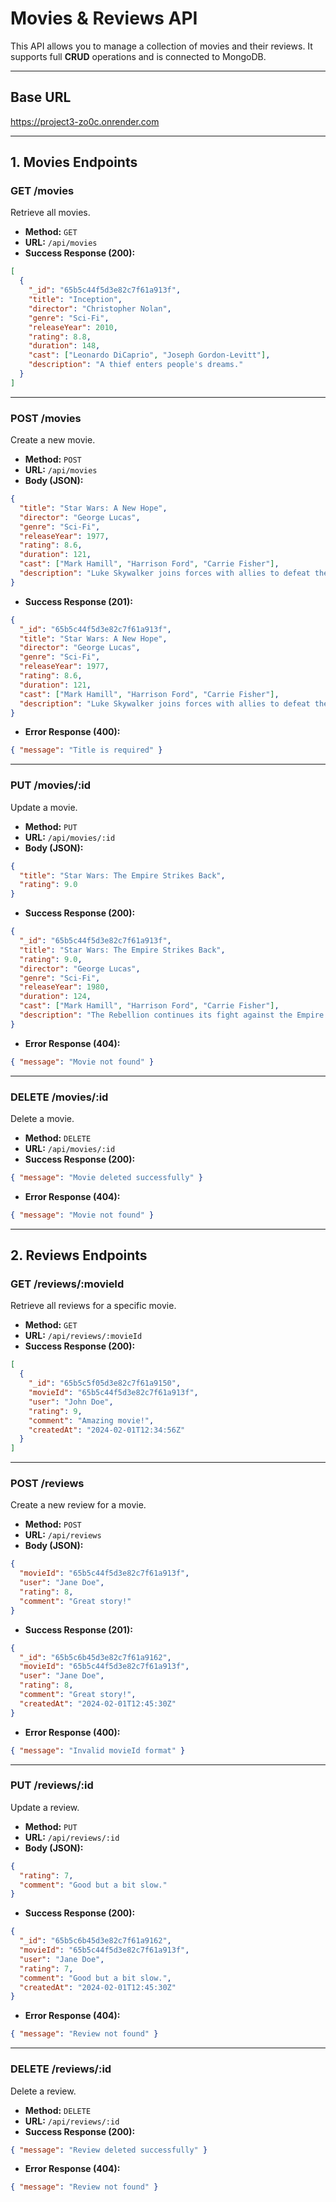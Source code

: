 # Movies & Reviews API

This API allows you to manage a collection of movies and their reviews. It supports full **CRUD** operations and is connected to MongoDB.

---

## Base URL  
https://project3-zo0c.onrender.com

---

## **1. Movies Endpoints**

### **GET /movies**  
Retrieve all movies.

- **Method:** `GET`  
- **URL:** `/api/movies`  
- **Success Response (200):**  
```json
[
  {
    "_id": "65b5c44f5d3e82c7f61a913f",
    "title": "Inception",
    "director": "Christopher Nolan",
    "genre": "Sci-Fi",
    "releaseYear": 2010,
    "rating": 8.8,
    "duration": 148,
    "cast": ["Leonardo DiCaprio", "Joseph Gordon-Levitt"],
    "description": "A thief enters people's dreams."
  }
]
```

---

### **POST /movies**  
Create a new movie.

- **Method:** `POST`  
- **URL:** `/api/movies`  
- **Body (JSON):**  
```json
{
  "title": "Star Wars: A New Hope",
  "director": "George Lucas",
  "genre": "Sci-Fi",
  "releaseYear": 1977,
  "rating": 8.6,
  "duration": 121,
  "cast": ["Mark Hamill", "Harrison Ford", "Carrie Fisher"],
  "description": "Luke Skywalker joins forces with allies to defeat the Empire."
}
```
- **Success Response (201):**  
```json
{
  "_id": "65b5c44f5d3e82c7f61a913f",
  "title": "Star Wars: A New Hope",
  "director": "George Lucas",
  "genre": "Sci-Fi",
  "releaseYear": 1977,
  "rating": 8.6,
  "duration": 121,
  "cast": ["Mark Hamill", "Harrison Ford", "Carrie Fisher"],
  "description": "Luke Skywalker joins forces with allies to defeat the Empire."
}
```

- **Error Response (400):**  
```json
{ "message": "Title is required" }
```

---

### **PUT /movies/:id**  
Update a movie.

- **Method:** `PUT`  
- **URL:** `/api/movies/:id`  
- **Body (JSON):**  
```json
{
  "title": "Star Wars: The Empire Strikes Back",
  "rating": 9.0
}
```
- **Success Response (200):**  
```json
{
  "_id": "65b5c44f5d3e82c7f61a913f",
  "title": "Star Wars: The Empire Strikes Back",
  "rating": 9.0,
  "director": "George Lucas",
  "genre": "Sci-Fi",
  "releaseYear": 1980,
  "duration": 124,
  "cast": ["Mark Hamill", "Harrison Ford", "Carrie Fisher"],
  "description": "The Rebellion continues its fight against the Empire."
}
```
- **Error Response (404):**  
```json
{ "message": "Movie not found" }
```

---

### **DELETE /movies/:id**  
Delete a movie.

- **Method:** `DELETE`  
- **URL:** `/api/movies/:id`  
- **Success Response (200):**  
```json
{ "message": "Movie deleted successfully" }
```
- **Error Response (404):**  
```json
{ "message": "Movie not found" }
```

---

## **2. Reviews Endpoints**

### **GET /reviews/:movieId**  
Retrieve all reviews for a specific movie.

- **Method:** `GET`  
- **URL:** `/api/reviews/:movieId`  
- **Success Response (200):**  
```json
[
  {
    "_id": "65b5c5f05d3e82c7f61a9150",
    "movieId": "65b5c44f5d3e82c7f61a913f",
    "user": "John Doe",
    "rating": 9,
    "comment": "Amazing movie!",
    "createdAt": "2024-02-01T12:34:56Z"
  }
]
```

---

### **POST /reviews**  
Create a new review for a movie.

- **Method:** `POST`  
- **URL:** `/api/reviews`  
- **Body (JSON):**  
```json
{
  "movieId": "65b5c44f5d3e82c7f61a913f",
  "user": "Jane Doe",
  "rating": 8,
  "comment": "Great story!"
}
```
- **Success Response (201):**  
```json
{
  "_id": "65b5c6b45d3e82c7f61a9162",
  "movieId": "65b5c44f5d3e82c7f61a913f",
  "user": "Jane Doe",
  "rating": 8,
  "comment": "Great story!",
  "createdAt": "2024-02-01T12:45:30Z"
}
```
- **Error Response (400):**  
```json
{ "message": "Invalid movieId format" }
```

---

### **PUT /reviews/:id**  
Update a review.

- **Method:** `PUT`  
- **URL:** `/api/reviews/:id`  
- **Body (JSON):**  
```json
{
  "rating": 7,
  "comment": "Good but a bit slow."
}
```
- **Success Response (200):**  
```json
{
  "_id": "65b5c6b45d3e82c7f61a9162",
  "movieId": "65b5c44f5d3e82c7f61a913f",
  "user": "Jane Doe",
  "rating": 7,
  "comment": "Good but a bit slow.",
  "createdAt": "2024-02-01T12:45:30Z"
}
```
- **Error Response (404):**  
```json
{ "message": "Review not found" }
```

---

### **DELETE /reviews/:id**  
Delete a review.

- **Method:** `DELETE`  
- **URL:** `/api/reviews/:id`  
- **Success Response (200):**  
```json
{ "message": "Review deleted successfully" }
```
- **Error Response (404):**  
```json
{ "message": "Review not found" }
```
